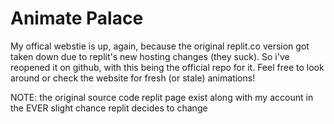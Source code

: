 # Animate Palace #
My offical webstie is up, again, because the original replit.co version got taken down due to replit's new hosting changes (they suck). So i've reopened it on github, with this being the official repo for it. Feel free to look around or check the website for fresh (or stale) animations!

NOTE: the original source code replit page exist along with my account in the EVER slight chance replit decides to change
